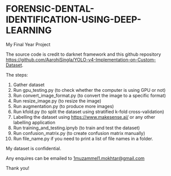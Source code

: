 # FORENSIC-DENTAL-IDENTIFICATION-USING-DEEP-LEARNING
My Final Year Project 

The source code is credit to darknet framework and this github repository https://github.com/AarohiSingla/YOLO-v4-Implementation-on-Custom-Dataset.

The steps:
1) Gather dataset 
2) Run gpu_testing.py (to check whether the computer is using GPU or not)
3) Run convert_image_format.py (to convert the image to a specific format)
4) Run resize_image.py (to resize the image)
5) Run augmentation.py (to produce more images)
6) Run kfold.py (to split the dataset using stratified k-fold cross-validation)
7) Labelling the dataset using https://www.makesense.ai/ or any other labelling application
8) Run training_and_testing.ipnyb (to train and test the dataset)
9) Run confusion_matrix.py (to create confusion matrix manually)
10) Run file_name.py if you need to print a list of file names in a folder.

My dataset is confidential.

Any enquires can be emailed to 1muzammel1.mokhtar@gmail.com

Thank you!
